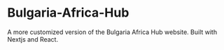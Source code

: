 # Bulgaria-Africa-Hub
A more customized version of the Bulgaria Africa Hub website. Built with Nextjs and React.
